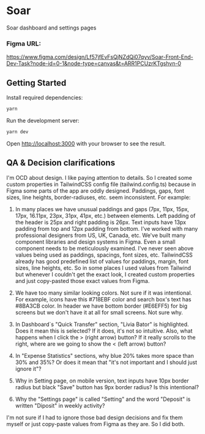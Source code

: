 # Soar

Soar dashboard and settings pages

### Figma URL:

https://www.figma.com/design/Lf57jfEvFsQjNZdQi07qyv/Soar-Front-End-Dev-Task?node-id=0-1&node-type=canvas&t=ARR1PCUzrKTgshvn-0

## Getting Started

Install required dependencies:

```bash
yarn
```

Run the development server:

```bash
yarn dev
```

Open [http://localhost:3000](http://localhost:3000) with your browser to see the result.

## QA & Decision clarifications

I'm OCD about design. I like paying attention to details. So I created some custom properties in TailwindCSS config file (tailwind.config.ts) because in Figma some parts of the app are oddly designed. Paddings, gaps, font sizes, line heights, border-radiuses, etc. seem inconsistent.
For example:

1. In many places we have unusual paddings and gaps (7px, 11px, 15px, 17px, 16.11px, 23px, 31px, 41px, etc.) between elements. Left padding of the header is 25px and right padding is 26px. Text inputs have 13px padding from top and 12px padding from bottom. I've worked with many professional designers from US, UK, Canada, etc. We've built many component libraries and design systems in Figma. Even a small component needs to be meticulously examined. I've never seen above values being used as paddings, spacings, font sizes, etc. TailwindCSS already has good predefined list of values for paddings, margin, font sizes, line heights, etc. So in some places I used values from Tailwind but whenever I couldn't get the exact look, I created custom properties and just copy-pasted those exact values from Figma.

2. We have too many similar looking colors. Not sure if it was intentional. For example, icons have this #718EBF color and search box's text has #8BA3CB color. In header we have bottom border (#E6EFF5) for big screens but we don't have it at all for small screens. Not sure why.

3. In Dashboard`s "Quick Transfer" section, "Livia Bator" is highlighted. Does it mean this is selected? If it does, it's not so intuitive. Also, what happens when I click the > (right arrow) button? If it really scrolls to the right, where are we going to show the < (left arrow) button?

4. In "Expense Statistics" sections, why blue 20% takes more space than 30% and 35%? Or does it mean that "it's not important and I should just ignore it"?

5. Why in Setting page, on mobile version, text inputs have 10px border radius but black "Save" button has 9px border radius? Is this intentional?

6. Why the "Settings page" is called "Setting" and the word "Deposit" is written "Diposit" in weekly activity?

I'm not sure if I had to ignore those bad design decisions and fix them myself or just copy-paste values from Figma as they are. So I did both.
